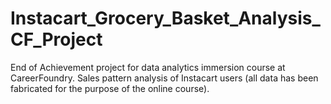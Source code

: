 # Instacart_Grocery_Basket_Analysis_CF_Project
End of Achievement project for data analytics immersion course at CareerFoundry. Sales pattern analysis of Instacart users (all data has been fabricated for the purpose of the online course). 
